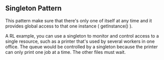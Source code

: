 ## Singleton Pattern

This pattern make sure that there's only one of itself at any time and it provides global access to that one instance ( getInstance() ).

A RL example, you can use a singleton to monitor and control access to a single resource, such as a printer that's used by several workers in one office.  The queue would be controlled by a singleton because the printer can only print one job at a time.  The other files must wait.

